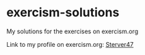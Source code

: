 # exercism-solutions
My solutions for the exercises on exercism.org

Link to my profile on exercism.org: [Sterver47](https://exercism.org/profiles/Sterver47)
